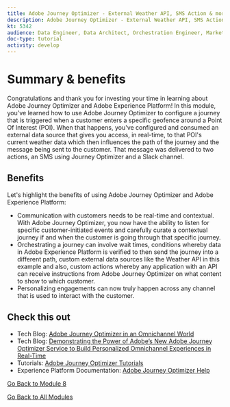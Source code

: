 ```yaml
---
title: Adobe Journey Optimizer - External Weather API, SMS Action & more - Summary
description: Adobe Journey Optimizer - External Weather API, SMS Action & more - Summary
kt: 5342
audience: Data Engineer, Data Architect, Orchestration Engineer, Marketer
doc-type: tutorial
activity: develop
---
```

# Summary & benefits

Congratulations and thank you for investing your time in learning about Adobe Journey Optimizer and Adobe Experience Platform! 
In this module, you've learned how to use Adobe Journey Optimizer to configure a journey that is triggered when a customer enters a specific geofence around a Point Of Interest (POI). When that happens, you've configured and consumed an external data source that gives you access, in real-time, to that POI's current weather data which then influences the path of the journey and the message being sent to the customer. That message was delivered to two actions, an SMS using Journey Optimizer and a Slack channel. 

## Benefits

Let's highlight the benefits of using Adobe Journey Optimizer and Adobe Experience Platform:

- Communication with customers needs to be real-time and contextual. With Adobe Journey Optimizer, you now have the ability to listen for specific customer-initiated events and carefully curate a contextual journey if and when the customer is going through that specific journey.
- Orchestrating a journey can involve wait times, conditions whereby data in Adobe Experience Platform is verified to then send the journey into a different path, custom external data sources like the Weather API in this example and also, custom actions whereby any application with an API can receive instructions from Adobe Journey Optimizer on what content to show to which customer.
- Personalizing engagements can now truly happen across any channel that is used to interact with the customer.

## Check this out

- Tech Blog: [Adobe Journey Optimizer in an Omnichannel World](https://medium.com/adobetech/journey-orchestration-in-an-omnichannel-world-3a2d32d556d9)
- Tech Blog: [Demonstrating the Power of Adobe’s New Adobe Journey Optimizer Service to Build Personalized Omnichannel Experiences in Real-Time](https://medium.com/adobetech/demonstrating-the-power-of-adobes-new-journey-orchestration-service-to-build-personalized-aa60d88cd34)
- Tutorials: [Adobe Journey Optimizer Tutorials](https://experienceleague.adobe.com/docs/journey-orchestration-learn/tutorials/understanding-journey-orchestration.html)
- Experience Platform Documentation: [Adobe Journey Optimizer Help](https://experienceleague.adobe.com/docs/journeys/using/journey-orchestration-home.html)

[Go Back to Module 8](journey-orchestration-external-weather-api-sms.md)

[Go Back to All Modules](../../overview.md)
